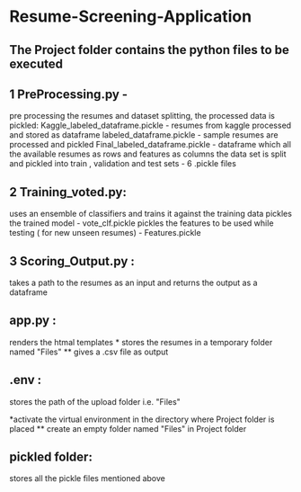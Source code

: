 # Resume-Screening-Application
## The Project folder contains the python files to be executed 
## 1 PreProcessing.py -  
pre processing the resumes and dataset splitting, 
the processed data is pickled:
Kaggle_labeled_dataframe.pickle - resumes from kaggle processed and stored as dataframe
labeled_dataframe.pickle - sample resumes are processed and pickled 
Final_labeled_dataframe.pickle - dataframe which all the available resumes as rows and features as columns
the data set is split and pickled into train , validation and test sets - 6 .pickle files
## 2 Training_voted.py:
uses an ensemble of classifiers and trains it against the training data
pickles the trained model - vote_clf.pickle
pickles the features to be used while testing ( for new unseen resumes) - Features.pickle

## 3 Scoring_Output.py :
takes a path to the resumes as an input and returns the output as a dataframe

## app.py :
renders the htmal templates *
stores the resumes in a temporary folder named "Files" **
gives a .csv file as output

## .env :
stores the path of the upload folder i.e. "Files"

*activate the virtual environment in the directory where Project folder is placed
** create an empty folder named "Files" in Project folder

## pickled folder:
stores all the pickle files mentioned above
